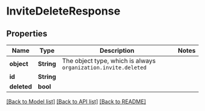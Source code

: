 # InviteDeleteResponse

## Properties

Name | Type | Description | Notes
------------ | ------------- | ------------- | -------------
**object** | **String** | The object type, which is always `organization.invite.deleted` | 
**id** | **String** |  | 
**deleted** | **bool** |  | 

[[Back to Model list]](../README.md#documentation-for-models) [[Back to API list]](../README.md#documentation-for-api-endpoints) [[Back to README]](../README.md)


